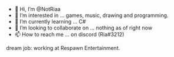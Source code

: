 - 👋 Hi, I’m @NotRiaa
- 👀 I’m interested in ... games, music, drawing and programming.
- 🌱 I’m currently learning ... C#
- 💞️ I’m looking to collaborate on ... nothing as of right now
- 📫 How to reach me ... on discord (Ria#3212)

dream job: working at Respawn Entertainment.
